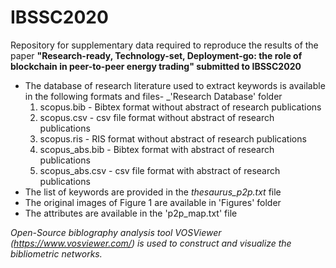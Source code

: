 # IBSSC2020
Repository for supplementary data required to reproduce the results of the paper **"Research-ready, Technology-set, Deployment-go: the role of blockchain in peer-to-peer energy trading" submitted to IBSSC2020**

* The database of research literature used to extract keywords is available in the following formats and files- _'Research Database' folder
  1) scopus.bib - Bibtex format without abstract of research publications
  2) scopus.csv - csv file format without abstract of research publications
  3) scopus.ris - RIS format without abstract of research publications
  4) scopus_abs.bib - Bibtex format with abstract of research publications
  5) scopus_abs.csv - csv file format with abstract of research publications
* The list of keywords <merged keywords> are provided in the *thesaurus_p2p.txt* file
* The original images of Figure 1 are available in 'Figures' folder
* The attributes are available in the 'p2p_map.txt' file
  
_Open-Source biblography analysis tool VOSViewer (https://www.vosviewer.com/) is used to construct and visualize the bibliometric networks._ 
